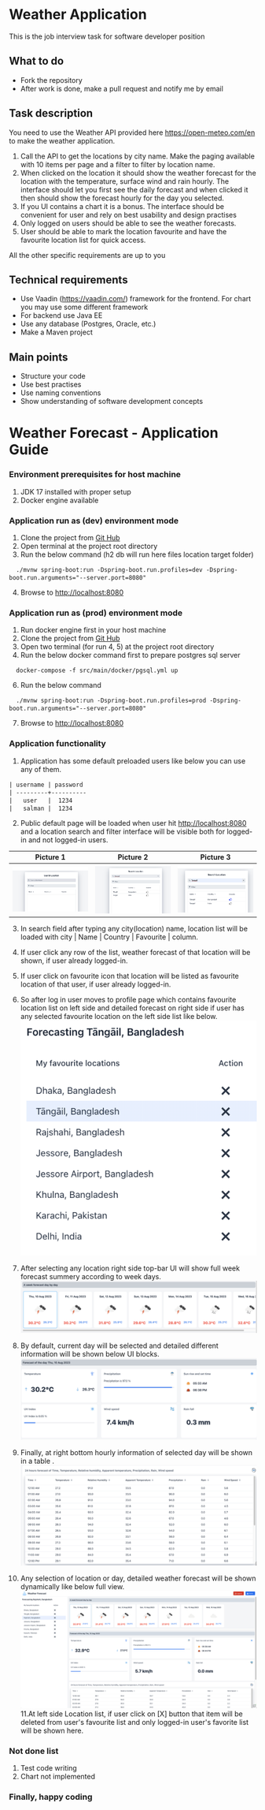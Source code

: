 # Weather Application

This is the job interview task for software developer position

## What to do
* Fork the repository
* After work is done, make a pull request and notify me by email

## Task description
You need to use the Weather API provided here https://open-meteo.com/en to make the weather application. 
1. Call the API to get the locations by city name. Make the paging available with 10 items per page and a filter to filter by location name.
2. When clicked on the location it should show the weather forecast for the location with the temperature, surface wind and rain hourly. The interface should let you first see the daily forecast and when clicked it then should show the forecast hourly for the day you selected.
3. If you UI contains a chart it is a bonus. The interface should be convenient for user and rely on best usability and design practises
4. Only logged on users should be able to see the weather forecasts.
5. User should be able to mark the location favourite and have the favourite location list for quick access.

All the other specific requirements are up to you

## Technical requirements
* Use  Vaadin (https://vaadin.com/) framework for the frontend. For chart you may use some different framework
* For backend use Java EE
* Use any database (Postgres, Oracle, etc.)
* Make a Maven project

## Main points
* Structure your code
* Use best practises
* Use naming conventions
* Show understanding of software development concepts

# Weather Forecast - Application Guide

### Environment prerequisites for host machine

1. JDK 17 installed with proper setup
2. Docker engine available

### Application run as (dev) environment mode

1. Clone the project from [Git Hub](https://github.com)
2. Open terminal at the project root directory
3. Run the below command (h2 db will run here files location target folder)
```shell
  ./mvnw spring-boot:run -Dspring-boot.run.profiles=dev -Dspring-boot.run.arguments="--server.port=8080"
```
4. Browse to [http://localhost:8080](http://localhost:8080)


### Application run as (prod) environment mode

1. Run docker engine first in your host machine
2. Clone the project from [Git Hub](https://github.com)
3. Open two terminal (for run 4, 5) at the project root directory
4. Run the below docker command first to prepare postgres sql server

```shell
  docker-compose -f src/main/docker/pgsql.yml up
```

6. Run the below command
```shell
  ./mvnw spring-boot:run -Dspring-boot.run.profiles=prod -Dspring-boot.run.arguments="--server.port=8080"
```

7. Browse to [http://localhost:8080](http://localhost:8080)

### Application functionality

1. Application has some default preloaded users like below you can use any of them.

```
| username | password    
| ---------+----------
|   user   |  1234
|   salman |  1234
```

2. Public default page will be loaded when user hit [http://localhost:8080](http://localhost:8080)  and a
   location search  and filter interface will be visible both for logged-in and not logged-in users.

| Picture 1               | Picture 2               | Picture 3               |
|-------------------------|-------------------------|-------------------------|
| ![pict1](docs/w-01.png) | ![pict2](docs/w-02.png) | ![pict3](docs/w-03.png) |

3. In search field after typing any city(location) name, location list will be
   loaded with city | Name | Country | Favourite | column.

4. If user click any row of the list, weather forecast of that location will be shown, if user already logged-in.
5. If user click on favourite icon that location will be listed as favourite location of that user, if user already logged-in.

6. So after log in user moves to profile page which contains favourite location list on left
   side and detailed forecast on right side if user has any selected favourite location on the
   left side list like below.
   ![pict4](docs/w-04.png)
7. After selecting any location right side top-bar UI will show full week forecast summery
   according to week days.
   ![pict4](docs/w-05.png)
8. By default, current day will be selected and detailed different information will be shown
   below UI blocks.
   ![pict6](docs/w-06.png)
9. Finally, at right bottom hourly information of selected day will be shown in a table .
   ![pict7](docs/w-07.png)
10. Any selection of location or day, detailed weather forecast will be shown dynamically like below full view.   
    ![pict8](docs/w-08.png)
    11.At left side Location list, if user click on [X] button that item will be deleted from user's favourite list and only logged-in user's favorite list will be shown here.

### Not done list
1. Test code writing
2. Chart not implemented

### Finally, happy coding


